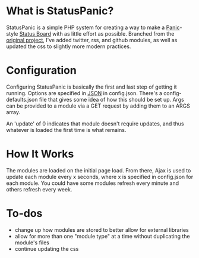 What is StatusPanic?
====================
StatusPanic is a simple PHP system for creating a way to make a [Panic](http://panic.com)-style [Status Board](http://www.panic.com/blog/2010/03/the-panic-status-board/) with as little effort as possible. Branched from the [original project](https://github.com/allynbauer/statuspanic), I've added twitter, rss, and github modules, as well as updated the css to slightly more modern practices.

Configuration
====================
Configuring StatusPanic is basically the first and last step of getting it running. Options are specified in [JSON](http://en.wikipedia.org/wiki/JSON) in config.json. There's a config-defaults.json file that gives some idea of how this should be set up. Args can be provided to a module via a GET request by adding them to an ARGS array.

An 'update' of 0 indicates that module doesn't require updates, and thus whatever is loaded the first time is what remains.

How It Works
====================
The modules are loaded on the initial page load. From there, Ajax is used to update each module every x seconds, where x is specified in config.json for each module. You could have some modules refresh every minute and others refresh every week.

To-dos
====================
+ change up how modules are stored to better allow for external libraries
+ allow for more than one "module type" at a time without duplicating the module's files
+ continue updating the css
